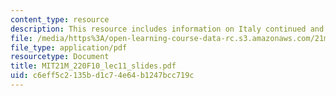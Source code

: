 ```yaml
---
content_type: resource
description: This resource includes information on Italy continued and ars subtilior.
file: /media/https%3A/open-learning-course-data-rc.s3.amazonaws.com/21m-220-early-music-fall-2010/c6eff5c2135bd1c74e64b1247bcc719c_MIT21M_220F10_lec11_slides.pdf
file_type: application/pdf
resourcetype: Document
title: MIT21M_220F10_lec11_slides.pdf
uid: c6eff5c2-135b-d1c7-4e64-b1247bcc719c
---
```


